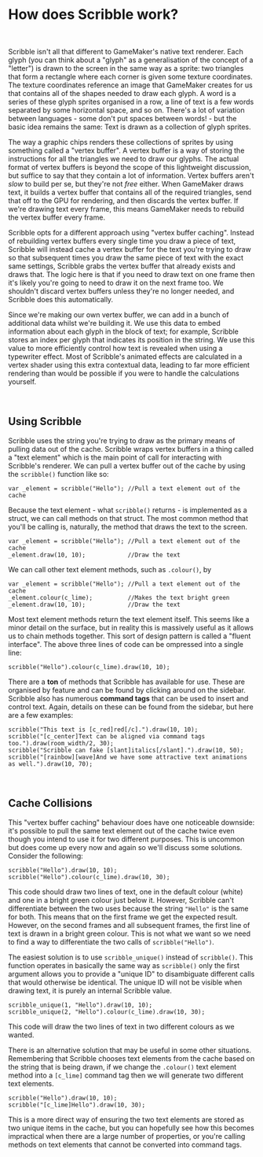 # How does Scribble work?

&nbsp;

Scribble isn't all that different to GameMaker's native text renderer. Each glyph (you can think about a "glyph" as a generalisation of the concept of a "letter") is drawn to the screen in the same way as a sprite: two triangles that form a rectangle where each corner is given some texture coordinates. The texture coordinates reference an image that GameMaker creates for us that contains all of the shapes needed to draw each glyph. A word is a series of these glyph sprites organised in a row, a line of text is a few words separated by some horizontal space, and so on. There's a lot of variation between languages - some don't put spaces between words! - but the basic idea remains the same: Text is drawn as a collection of glyph sprites.

The way a graphic chips renders these collections of sprites by using something called a "vertex buffer". A vertex buffer is a way of storing the instructions for all the triangles we need to draw our glyphs. The actual format of vertex buffers is beyond the scope of this lightweight discussion, but suffice to say that they contain a lot of information. Vertex buffers aren't *slow* to build per se, but they're not *free* either. When GameMaker draws text, it builds a vertex buffer that contains all of the required triangles, send that off to the GPU for rendering, and then discards the vertex buffer. If we're drawing text every frame, this means GameMaker needs to rebuild the vertex buffer every frame.

Scribble opts for a different approach using "vertex buffer caching". Instead of rebuilding vertex buffers every single time you draw a piece of text, Scribble will instead cache a vertex buffer for the text you're trying to draw so that subsequent times you draw the same piece of text with the exact same settings, Scribble grabs the vertex buffer that already exists and draws that. The logic here is that if you need to draw text on one frame then it's likely you're going to need to draw it on the next frame too. We shouldn't discard vertex buffers unless they're no longer needed, and Scribble does this automatically.

Since we're making our own vertex buffer, we can add in a bunch of additional data whilst we're building it. We use this data to embed information about each glyph in the block of text; for example, Scribble stores an index per glyph that indicates its position in the string. We use this value to more efficiently control how text is revealed when using a typewriter effect. Most of Scribble's animated effects are calculated in a vertex shader using this extra contextual data, leading to far more efficient rendering than would be possible if you were to handle the calculations yourself.

&nbsp;

## Using Scribble

Scribble uses the string you're trying to draw as the primary means of pulling data out of the cache. Scribble wraps vertex buffers in a thing called a "text element" which is the main point of call for interacting with Scribble's renderer. We can pull a vertex buffer out of the cache by using the `scribble()` function like so:

```gml
var _element = scribble("Hello"); //Pull a text element out of the cache
```

Because the text element - what `scribble()` returns - is implemented as a struct, we can call methods on that struct. The most common method that you'll be calling is, naturally, the method that draws the text to the screen.

```gml
var _element = scribble("Hello"); //Pull a text element out of the cache
_element.draw(10, 10);            //Draw the text
```

We can call other text element methods, such as `.colour()`, by

```gml
var _element = scribble("Hello"); //Pull a text element out of the cache
_element.colour(c_lime);          //Makes the text bright green
_element.draw(10, 10);            //Draw the text
```

Most text element methods return the text element itself. This seems like a minor detail on the surface, but in reality this is massively useful as it allows us to chain methods together. This sort of design pattern is called a "fluent interface". The above three lines of code can be ompressed into a single line:

```gml
scribble("Hello").colour(c_lime).draw(10, 10);
```

There are a **ton** of methods that Scribble has available for use. These are organised by feature and can be found by clicking around on the sidebar. Scribble also has numerous **command tags** that can be used to insert and control text. Again, details on these can be found from the sidebar, but here are a few examples:

```gml
scribble("This text is [c_red]red[/c].").draw(10, 10);
scribble("[c_center]Text can be aligned via command tags too.").draw(room_width/2, 30);
scribble("Scribble can fake [slant]italics[/slant].").draw(10, 50);
scribble("[rainbow][wave]And we have some attractive text animations as well.").draw(10, 70);
```

&nbsp;

## Cache Collisions

This "vertex buffer caching" behaviour does have one noticeable downside: it's possible to pull the same text element out of the cache twice even though you intend to use it for two different purposes. This is uncommon but does come up every now and again so we'll discuss some solutions. Consider the following:

```gml
scribble("Hello").draw(10, 10);
scribble("Hello").colour(c_lime).draw(10, 30);
```

This code should draw two lines of text, one in the default colour (white) and one in a bright green colour just below it. However, Scribble can't differentiate between the two uses because the string `"Hello"` is the same for both. This means that on the first frame we get the expected result. However, on the second frames and all subsequent frames, the first line of text is drawn in a bright green colour. This is not what we want so we need to find a way to differentiate the two calls of `scribble("Hello")`.

The easiest solution is to use `scribble_unique()` instead of `scribble()`. This function operates in basically the same way as `scribble()` only the first argument allows you to provide a "unique ID" to disambiguate different calls that would otherwise be identical. The unique ID will not be visible when drawing text, it is purely an internal Scribble value.

```gml
scribble_unique(1, "Hello").draw(10, 10);
scribble_unique(2, "Hello").colour(c_lime).draw(10, 30);
```

This code will draw the two lines of text in two different colours as we wanted.

There is an alternative solution that may be useful in some other situations. Remembering that Scribble chooses text elements from the cache based on the string that is being drawn, if we change the `.colour()` text element method into a `[c_lime]` command tag then we will generate two different text elements.

```gml
scribble("Hello").draw(10, 10);
scribble("[c_lime]Hello").draw(10, 30);
```

This is a more direct way of ensuring the two text elements are stored as two unique items in the cache, but you can hopefully see how this becomes impractical when there are a large number of properties, or you're calling methods on text elements that cannot be converted into command tags.